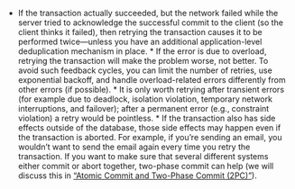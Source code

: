 *  If the transaction actually succeeded, but the network failed while the server tried to
acknowledge the successful commit to the client (so the client thinks it failed), then retrying
the transaction causes it to be performed twice—unless you have an additional application-level
deduplication mechanism in place. *  If the error is due to overload, retrying the transaction will make the problem worse, not better.
To avoid such feedback cycles, you can limit the number of retries, use exponential backoff, and
handle overload-related errors differently from other errors (if possible). *  It is only worth retrying after transient errors (for example due to deadlock, isolation
violation, temporary network interruptions, and failover); after a permanent error (e.g.,
constraint violation) a retry would be pointless. *  If the transaction also has side effects outside of the database, those side effects may happen
even if the transaction is aborted. For example, if you’re sending an email, you wouldn’t want to
send the email again every time you retry the transaction. If you want to make sure that several
different systems either commit or abort together, two-phase commit can help (we will discuss this
in [“Atomic Commit and Two-Phase Commit (2PC)”](ch09.html#sec_consistency_2pc)).